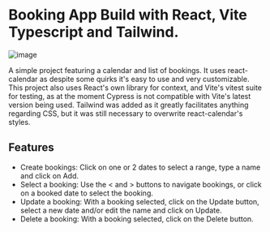 # Booking App Build with React, Vite Typescript and Tailwind.
![image](https://github.com/tifaucz/BookingManager/assets/15833226/98402649-bfb6-418a-9185-839b847055f8)

A simple project featuring a calendar and list of bookings. It uses react-calendar as despite some quirks it's easy to use and very customizable. This project also uses React's own library for context, and Vite's vitest suite for testing, as at the moment Cypress is not compatible with Vite's latest version being used. Tailwind was added as it greatly facilitates anything regarding CSS, but it was still necessary to overwrite react-calendar's styles.

## Features
- Create bookings: Click on one or 2 dates to select a range, type a name and click on Add.
- Select a booking: Use the < and > buttons to navigate bookings, or click on a booked date to select the booking.
- Update a booking: With a booking selected, click on the Update button, select a new date and/or edit the name and click on Update.
- Delete a booking: With a booking selected, click on the Delete button.
